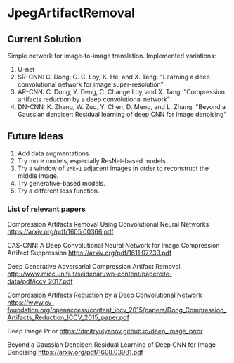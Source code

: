 # JpegArtifactRemoval

## Current Solution
Simple network for image-to-image translation. Implemented variations:
1. U-net
2. SR-CNN: C. Dong, C. C. Loy, K. He, and X. Tang. "Learning a deep convolutional network for image super-resolution"
3. AR-CNN: C. Dong, Y. Deng, C. Change Loy, and X. Tang, “Compression artifacts reduction by a deep convolutional network”
4. DN-CNN: K. Zhang, W. Zuo, Y. Chen, D. Meng, and L. Zhang. "Beyond a Gaussian denoiser: Residual learning of deep CNN for image denoising"

## Future Ideas
1. Add data augmentations.
2. Try more models, especially ResNet-based models.
3. Try a window of `2*k+1` adjacent images in order to reconstruct the middle image.
4. Try generative-based models.
5. Try a different loss function.

### List of relevant papers
Compression Artifacts Removal Using Convolutional Neural Networks
https://arxiv.org/pdf/1605.00366.pdf

CAS-CNN: A Deep Convolutional Neural Network for Image Compression Artifact Suppression
https://arxiv.org/pdf/1611.07233.pdf

Deep Generative Adversarial Compression Artifact Removal
http://www.micc.unifi.it/seidenari/wp-content/papercite-data/pdf/iccv_2017.pdf

Compression Artifacts Reduction by a Deep Convolutional Network
https://www.cv-foundation.org/openaccess/content_iccv_2015/papers/Dong_Compression_Artifacts_Reduction_ICCV_2015_paper.pdf

Deep Image Prior
https://dmitryulyanov.github.io/deep_image_prior

Beyond a Gaussian Denoiser: Residual Learning of Deep CNN for Image Denoising
https://arxiv.org/pdf/1608.03981.pdf
